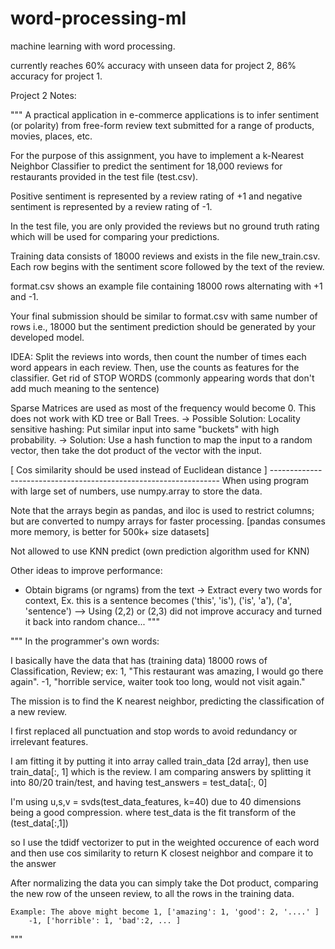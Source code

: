 # word-processing-ml
machine learning with word processing.

currently reaches 60% accuracy with unseen data for project 2, 86% accuracy for project 1.


Project 2 Notes:

"""
A practical application in e-commerce applications is to infer sentiment (or polarity) from free-form review text submitted for a range of products, movies, places, etc.

For the purpose of this assignment, you have to implement a k-Nearest Neighbor Classifier to predict the sentiment for 18,000 reviews for restaurants provided in the test file (test.csv).

Positive sentiment is represented by a review rating of +1 and negative sentiment is represented by a review rating of -1.

In the test file, you are only provided the reviews but no ground truth rating which will be used for comparing your predictions.

Training data consists of 18000 reviews and exists in the file new_train.csv. Each row begins with the sentiment score followed by the text of the review.

format.csv shows an example file containing 18000 rows alternating with +1 and -1.

Your final submission should be similar to format.csv with same number of rows i.e., 18000 but the sentiment prediction should be generated by your developed model.

IDEA: Split the reviews into words, then count the number of times each word appears in each review.
Then, use the counts as features for the classifier.
Get rid of STOP WORDS (commonly appearing words that don't add much meaning to the sentence)

Sparse Matrices are used as most of the frequency would become 0. This does not work with KD tree or Ball Trees. 
-> Possible Solution: Locality sensitive hashing: Put similar input into same "buckets" with high probability. 
-> Solution: Use a hash function to map the input to a random vector, then take the dot product of the vector with the input.

[ Cos similarity should be used instead of Euclidean distance ]
       -----------------------------------------------------------------
When using program with large set of numbers, use numpy.array to store the data.

Note that the arrays begin as pandas, and iloc is used to restrict columns; but are converted to numpy arrays for faster processing.
[pandas consumes more memory, is better for 500k+ size datasets]

Not allowed to use KNN predict (own prediction algorithm used for KNN)

Other ideas to improve performance:
- Obtain bigrams (or ngrams) from the text -> Extract every two words for context, Ex. this is a sentence becomes ('this', 'is'), ('is', 'a'), ('a', 'sentence')
 --> Using (2,2) or (2,3) did not improve accuracy and turned it back into random chance... 
"""

""" In the programmer's own words:

I basically have the data that has (training data) 18000 rows of Classification, Review; ex:
	 1, "This restaurant was amazing, I would go there again".
	-1, "horrible service, waiter took too long, would not visit again."

The mission is to find the K nearest neighbor, predicting the classification of a new review.

I first replaced all punctuation and stop words to avoid redundancy or irrelevant features.

I am fitting it by putting it into array called train_data [2d array], then use train_data[:, 1] which is the review. I am comparing answers by splitting it into 80/20 train/test, and having test_answers = test_data[:, 0]

I'm using u,s,v = svds(test_data_features, k=40) due to 40 dimensions being a good compression.
where test_data is the fit transform of the (test_data[:,1])

so I use the tdidf vectorizer to put in the weighted occurence of each word
and then use cos similarity to return K closest neighbor and compare it to the answer

After normalizing the data you can simply take the Dot product, comparing the new row of the unseen review, to all the rows in the training data.


	Example: The above might become 1, ['amazing': 1, 'good': 2, '....' ]
		-1, ['horrible': 1, 'bad':2, ... ] 
"""
